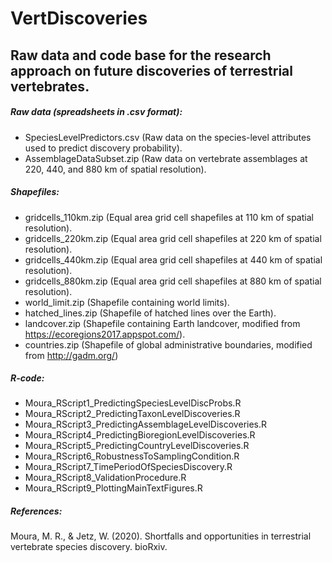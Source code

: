 # VertDiscoveries
## Raw data and code base for the research approach on future discoveries of terrestrial vertebrates.

##### Raw data (spreadsheets in .csv format):
- SpeciesLevelPredictors.csv (Raw data on the species-level attributes used to predict discovery probability).
- AssemblageDataSubset.zip (Raw data on vertebrate assemblages at 220, 440, and 880 km of spatial resolution).

##### Shapefiles:
- gridcells_110km.zip (Equal area grid cell shapefiles at 110 km of spatial resolution).
- gridcells_220km.zip (Equal area grid cell shapefiles at 220 km of spatial resolution).
- gridcells_440km.zip (Equal area grid cell shapefiles at 440 km of spatial resolution).
- gridcells_880km.zip (Equal area grid cell shapefiles at 880 km of spatial resolution).
- world_limit.zip (Shapefile containing world limits).
- hatched_lines.zip (Shapefile of hatched lines over the Earth).
- landcover.zip (Shapefile containing Earth landcover, modified from https://ecoregions2017.appspot.com/).
- countries.zip (Shapefile of global administrative boundaries, modified from http://gadm.org/)

##### R-code:
- Moura_RScript1_PredictingSpeciesLevelDiscProbs.R
- Moura_RScript2_PredictingTaxonLevelDiscoveries.R
- Moura_RScript3_PredictingAssemblageLevelDiscoveries.R
- Moura_RScript4_PredictingBioregionLevelDiscoveries.R
- Moura_RScript5_PredictingCountryLevelDiscoveries.R
- Moura_RScript6_RobustnessToSamplingCondition.R
- Moura_RScript7_TimePeriodOfSpeciesDiscovery.R
- Moura_RScript8_ValidationProcedure.R
- Moura_RScript9_PlottingMainTextFigures.R

##### References:
Moura, M. R., & Jetz, W. (2020). Shortfalls and opportunities in terrestrial vertebrate species discovery. bioRxiv.

